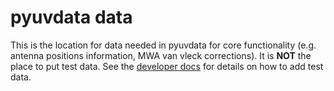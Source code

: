 # pyuvdata data

This is the location for data needed in pyuvdata for core functionality (e.g.
antenna positions information, MWA van vleck corrections). It is **NOT** the place
to put test data. See the [developer docs](docs/developer_docs.rst) for details
on how to add test data.

